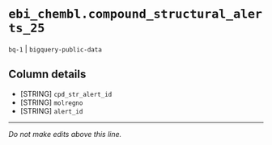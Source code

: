 # `ebi_chembl.compound_structural_alerts_25`
`bq-1` | `bigquery-public-data`

## Column details
* [STRING]    `cpd_str_alert_id`
* [STRING]    `molregno`
* [STRING]    `alert_id`

-------------------------------------------------------------------------------
*Do not make edits above this line.*
